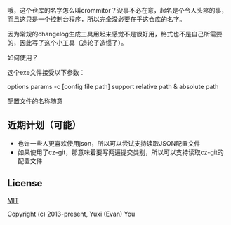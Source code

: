 哦，这个仓库的名字怎么叫crommitor？没事不必在意，起名是个令人头疼的事，而且这只是一个控制台程序，所以完全没必要在乎这仓库的名字。

因为常规的changelog生成工具用起来感觉不是很好用，格式也不是自己所需要的，因此写了这个小工具（造轮子造惯了）。

如何使用？

这个exe文件接受以下参数：

   options params
   -c      [config file path] support relative path & absolute path
    
配置文件的名称随意

## 近期计划（可能）

- 也许一些人更喜欢使用json，所以可以尝试支持读取JSON配置文件
- 如果使用了cz-git，那意味着要写两遍提交类别，所以可以支持读取cz-git的配置文件

## License

[MIT](https://opensource.org/licenses/MIT)

Copyright (c) 2013-present, Yuxi (Evan) You